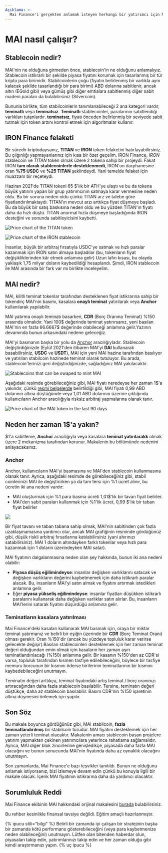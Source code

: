 ```yaml
---
Açıklama: >-
  Mai Finance'i gerçekten anlamak isteyen herhangi bir yatırımcı için MAI'nin nasıl çalıştığını iyi anlamak çok önemlidir. Bu makalede MAI'nin nasıl çalıştığını anlatacağız.
---
```


# MAI nasıl çalışır?

## Stablecoin nedir?

MAI'nin ne olduğuna girmeden önce, stablecoin'in ne olduğunu anlamalıyız. Stablecoin istikrarlı bir şekilde piyasa fiyatını korumak için tasarlanmış bir tür kripto para birimidir. Stabilcoinlerin çoğu (fiyatın belirlenmiş bir varlıkla aynı kalacak şekilde tasarlandığı bir para birimi) ABD dolarına sabitlenir, ancak altın (EGold gibi) veya gümüş gibi diğer emtialara sabitlenmiş diğer sabit madeni paraları da bulabilirsiniz (Silvercoin).

Bununla birlikte, tüm stabilcoinlerin tanımlanabileceği 2 ana kategori vardır, **teminatlı** veya **teminatsız**. **Teminatlı** stablecoinler, paralarının sabitlendiği varlıkları tutanlardır. **teminatsız**, fiyatı önceden belirlenmiş bir seviyede sabit tutmak için token arzını kontrol etmek için algoritmalar kullanır.

## IRON Finance felaketi

Bir süredir kriptodaysanız, **TITAN** ve **IRON** token felaketini hatırlayabilirsiniz. Bu çılgınlığı yapmayanlarınız için kısa bir özet geçelim. IRON Finance, _IRON_ stablecoin ve _TITAN_ token olmak üzere 2 tokena sahip bir projeydi. Fakat IRON **tam olarak stablecoinlerle desteklenmedi**, IRON'un darphanesine oran **%75 USDC** ve **%25 TITAN** şeklindeydi. Yani temelde felaket için muazzam bir reçeteydi.

Haziran 2021'de TITAN tokeni 65 $'lık bir ATH'ye ulaştı ve bu da tokena büyük yatırım yapan bir grup yatırımcının satmaya karar vermesine neden oldu. Bu bir soruna neden oldu çünkü TITAN arz ve talebe göre fiyatlandırılmaktaydı. TITAN'ın mevcut arzı arttıkça fiyat düşmeye başladı. Bu da büyük bir satış baskısına neden oldu ve bu yüzden TITAN'ın fiyatı daha da hızlı düştü. TITAN anormal hızla düşmeye başladığında IRON desteğini ve sonunda sabitleyicisini kaybetti.

![Price chart of the TITAN token](../.gitbook/assets/Iron.JPG)

![Price chart of the IRON stablecoin](../.gitbook/assets/titan.JPG)

İnsanlar, büyük bir arbitraj fırsatıyla USDC'ye satmak ve hızlı paralar kazanmak için IRON satın almaya başladılar (bu, tokenların fiyat değişikliklerinden kâr etmek anlamına gelir) Uzun lafın kısası, bu olayda yaklaşık 1,75 milyar doların kaybedildiği hesaplandı. Şimdi, IRON stablecoin ile MAI arasında bir fark var mı birlikte inceleyelim.

## MAI nedir?

MAI, kilitli teminat tokenlar tarafından desteklenen fiyat istikrarına sahip bir tokendırç MAI'nin basımı, kasalara **onaylı teminat** yatırılarak veya **Anchor** kullanılarak yapılabilir.

MAI yatırma onaylı teminatı basarken, **CDR** (Borç Oranına Teminat) %150 arasında olmalıdır. Yani 100$ değerinde teminat yatırırsanız, yeni basılan MAI'nin en fazla 66.6667$ değerinde olabileceği anlamına gelir.Yazının devamında bunun arkasındaki nedene geleceğiz.

MAI'yi basmanın başka bir yolu da [Anchor](https://app.mai.finance/anchor) aracılığıyladır. Stablecoin değiştirdiğinizde (Eylül 2021'den itibaren MAI'yi **DAI** kullanarak basabilirsiniz, **USDC** ve **USDT**), MAI için yeni MAI hazine tarafından basılıyor ve yatırılan stabilcoin hazinede teminat olarak tutuluyor. Bu arada, stablecoin'lerinizi geri değiştirdiğinizde, sağladığınız MAI yakılacaktır.

![Stablecoins that can be swaped to mint MAI](<../.gitbook/assets/image (5).png>)

Aşağıdaki resimde görebileceğiniz gibi, MAI fiyatı neredeyse her zaman 1$'a yakındır, çünkü [resmi belgelerde](https://docs.mai.finance/stablecoin-economics) belirtildiği gibi, MAI fiyatı 0,99 ABD dolarının altına düştüğünde veya 1,01 ABD dolarının üzerine çıktığında kullanıcıların Anchor aracılığıyla risksiz arbitraj yapmalarına olanak tanır.

![Price chart of the MAI token in the last 90 days](<../.gitbook/assets/image (7) (1) (1) (2).png>)

## Neden her zaman 1$'a yakın?

$1'a sabitleme, **Anchor** aracılığıyla veya kasalara **teminat yatırılarakk** olmak üzere 2 mekanizma tarafından korunur. Makalenin bu bölümünde nedenini anlayacaksınız.

### Anchor

Anchor, kullanıcıların MAI'yi basmasına ve MAI'den stablecoin kullanmasına olanak tanır. Ayrıca, aşağıdaki resimde de görebileceğiniz gibi, stabil coinlerinizi MAI ile değiştirirken ya da tam tersi için %1 ücret alınır, bu ücretin iki ana nedeni vardır:

* MAI oluşturmak için %1 para basma ücreti 1,01$'lık bir tavan fiyat belirler.
* MAI'den sabit paraları kullanmak için %1'lik ücret, 0,99 $'lık bir taban fiyat belirler

![](<../.gitbook/assets/image (9).png>)

Bir fiyat tavanı ve taban tabana sahip olmak, MAI'nin sabitinden çok fazla uzaklaşmamasına yardımcı olur, ancak MAI grafiğinin resminde gördüğünüz gibi, düşük riskli arbitraj fırsatlarına katılabilirsiniz (yani ahırınızı satabilirsiniz). MAI 1 doların altındayken farklı tokenlar veya hızlı para kazanmak için 1 doların üzerindeyken MAI satar).

MAI fiyatının dalgalanmasına neden olan şey hakkında, bunun iki ana nedeni olabilir:

* **Piyasa düşüş eğilimindeyse**: insanlar değişken varlıklarını satacak ve değişken varlıkların değerini kaybetmemek için daha istikrarlı paralar alacak. Bu, insanların MAI'yi satın almak ve fiyatını artırmak istedikleri anlamına gelir.
* Eğer **piyasa yükseliş eğilimindeyse**: insanlar fiyatları düşükken istikrarlı paralarını kullanarak daha değişken varlıklar satın alırlar. Bu, insanların MAI'lerini satarak fiyatını düşürdüğü anlamına gelir.

### Teminatların kasalara yatırılması

Mai Finance'deki kasaları kullanarak MAI basmak için, oraya bir miktar teminat yatırmanız ve belirli bir eşiğin üzerinde bir **CDR** (Borç Teminat Oranı) olması gerekir. Oran %150'dir (ancak bu yüzdeye topluluk karar verirse gelecekte değişir).Basılan stablecoinleri desteklemek için her zaman teminat değeri olduğundan emin olmak için kasaların her zaman aşırı teminatlandırılacağı (%150) anlamına gelir. Bir kasanın %150'den az CDR'si varsa, topluluk tarafından kısmen tasfiye edilebileceğini, böylece bir tasfiye memuru borcunun bir kısmını öderse birilerinin teminatlarının bir kısmını kaybedebileceğini unutmayın.

Teminatın değeri arttıkça, teminat fiyatındaki artış teminat / borç oranınızı artıracağından daha fazla stablecoin basılabilir. Tersine, teminatın değeri düştükçe, daha az stablecoin basılabilir. Basım CDR'nin %150 işaretinin altına düşmesini önlemek için yapılır.

##  Son Söz

Bu makale boyunca gördüğünüz gibi, MAI stabilcoin, **fazla teminatlandırılmış** bir stabilcoin türüdür. MAI fiyatını desteklemek için her zaman yeterli teminat olacaktır. Makalenin amacı stablecoin basan projelere yatırım yapmaktan çekinen yatırımcılara yeterince rahatlama sağlamalıdır. Ayrıca, MAI diğer blok zincirlerine genişledikçe, piyasada daha fazla MAI olacağını ve bunun sonucunda MAI'nin fiyatında daha az oynaklık olacağını unutmayın.

Son zamanlarda, Mai Finance'e bazı teşvikler tanıtıldı. Bunun ne olduğunu anlamak istiyorsanız, bizi izlemeye devam edin çünkü bu konuyla ilgili bir makale olacak. İçerik MAI fiyatının istikrarına daha da yardımcı olacaktır.

## Sorumluluk Reddi

Mai Finance ekibinin MAI hakkındaki orijinal makalesini [burada](https://docs.mai.finance/stablecoin-economics) bulabilirsiniz.

Bu rehber kesinlikle finansal tavsiye değildi. Eğitim amaçlı hazırlanmıştır.

{% ipucu stili="bilgi" %}
Belirli bir zamanda iyi çalışan bir stratejinin başka bir zamanda kötü performans gösterebileceğini (veya para kaybetmenize neden olabileceğini) unutmayın. Lütfen olan bitenden haberdar olun, piyasaları takip edin, yatırımlarınızı takip edin ve her zaman olduğu gibi kendi araştırmanızı yapın.
{% uç ipucu %}
